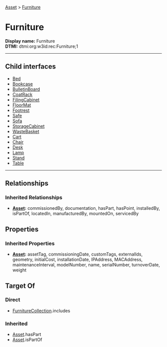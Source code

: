 [Asset](../Asset.md) > [Furniture](#)
# Furniture

**Display name:** Furniture<br />
**DTMI:** dtmi:org:w3id:rec:Furniture;1

---


## Child interfaces
* [Bed](Bed.md)
* [Bookcase](Bookcase.md)
* [BulletinBoard](BulletinBoard.md)
* [CoatRack](CoatRack.md)
* [FilingCabinet](FilingCabinet.md)
* [FloorMat](FloorMat.md)
* [Footrest](Footrest.md)
* [Safe](Safe.md)
* [Sofa](Sofa.md)
* [StorageCabinet](StorageCabinet.md)
* [WasteBasket](WasteBasket.md)
* [Cart](Cart/Cart.md)
* [Chair](Chair/Chair.md)
* [Desk](Desk/Desk.md)
* [Lamp](Lamp/Lamp.md)
* [Stand](Stand/Stand.md)
* [Table](Table/Table.md)

---
## Relationships
### Inherited Relationships
* **[Asset](../Asset.md):** commissionedBy, documentation, hasPart, hasPoint, installedBy, isPartOf, locatedIn, manufacturedBy, mountedOn, servicedBy
## Properties
### Inherited Properties
* **[Asset](../Asset.md):** assetTag, commissioningDate, customTags, externalIds, geometry, initialCost, installationDate, IPAddress, MACAddress, maintenanceInterval, modelNumber, name, serialNumber, turnoverDate, weight
## Target Of
### Direct
* [FurnitureCollection](../../Collection/AssetCollection/FurnitureCollection.md).includes
### Inherited
* [Asset](../Asset.md).hasPart
* [Asset](../Asset.md).isPartOf
